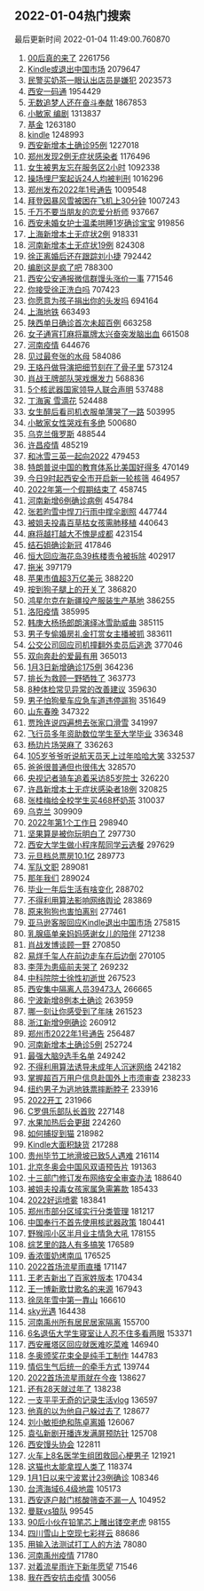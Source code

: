 ## 2022-01-04热门搜索 
最后更新时间 2022-01-04 11:49:00.760870 
1. [00后真的来了](https://s.weibo.com/weibo?q=%2300%E5%90%8E%E7%9C%9F%E7%9A%84%E6%9D%A5%E4%BA%86%23&Refer=top) 2261756
1. [Kindle或退出中国市场](https://s.weibo.com/weibo?q=%23Kindle%E6%88%96%E9%80%80%E5%87%BA%E4%B8%AD%E5%9B%BD%E5%B8%82%E5%9C%BA%23&Refer=top) 2079647
1. [民警买奶茶一眼认出店员是嫌犯](https://s.weibo.com/weibo?q=%23%E6%B0%91%E8%AD%A6%E4%B9%B0%E5%A5%B6%E8%8C%B6%E4%B8%80%E7%9C%BC%E8%AE%A4%E5%87%BA%E5%BA%97%E5%91%98%E6%98%AF%E5%AB%8C%E7%8A%AF%23&Refer=top) 2023573
1. [西安一码通](https://s.weibo.com/weibo?q=%23%E8%A5%BF%E5%AE%89%E4%B8%80%E7%A0%81%E9%80%9A%23&Refer=top) 1954429
1. [无数追梦人还在奋斗奉献](https://s.weibo.com/weibo?q=%23%E6%97%A0%E6%95%B0%E8%BF%BD%E6%A2%A6%E4%BA%BA%E8%BF%98%E5%9C%A8%E5%A5%8B%E6%96%97%E5%A5%89%E7%8C%AE%23&Refer=top) 1867853
1. [小敏家 编剧](https://s.weibo.com/weibo?q=%E5%B0%8F%E6%95%8F%E5%AE%B6%20%E7%BC%96%E5%89%A7&Refer=top) 1313837
1. [基金](https://s.weibo.com/weibo?q=%E5%9F%BA%E9%87%91&Refer=top) 1263180
1. [kindle](https://s.weibo.com/weibo?q=kindle&Refer=top) 1248993
1. [西安新增本土确诊95例](https://s.weibo.com/weibo?q=%23%E8%A5%BF%E5%AE%89%E6%96%B0%E5%A2%9E%E6%9C%AC%E5%9C%9F%E7%A1%AE%E8%AF%8A95%E4%BE%8B%23&Refer=top) 1227018
1. [郑州发现2例无症状感染者](https://s.weibo.com/weibo?q=%23%E9%83%91%E5%B7%9E%E5%8F%91%E7%8E%B02%E4%BE%8B%E6%97%A0%E7%97%87%E7%8A%B6%E6%84%9F%E6%9F%93%E8%80%85%23&Refer=top) 1176496
1. [女生被男友忘在服务区2小时](https://s.weibo.com/weibo?q=%23%E5%A5%B3%E7%94%9F%E8%A2%AB%E7%94%B7%E5%8F%8B%E5%BF%98%E5%9C%A8%E6%9C%8D%E5%8A%A1%E5%8C%BA2%E5%B0%8F%E6%97%B6%23&Refer=top) 1092338
1. [操场埋尸案起诉24人均被判刑](https://s.weibo.com/weibo?q=%23%E6%93%8D%E5%9C%BA%E5%9F%8B%E5%B0%B8%E6%A1%88%E8%B5%B7%E8%AF%8924%E4%BA%BA%E5%9D%87%E8%A2%AB%E5%88%A4%E5%88%91%23&Refer=top) 1016296
1. [郑州发布2022年1号通告](https://s.weibo.com/weibo?q=%23%E9%83%91%E5%B7%9E%E5%8F%91%E5%B8%832022%E5%B9%B41%E5%8F%B7%E9%80%9A%E5%91%8A%23&Refer=top) 1009548
1. [拜登因暴风雪被困在飞机上30分钟](https://s.weibo.com/weibo?q=%23%E6%8B%9C%E7%99%BB%E5%9B%A0%E6%9A%B4%E9%A3%8E%E9%9B%AA%E8%A2%AB%E5%9B%B0%E5%9C%A8%E9%A3%9E%E6%9C%BA%E4%B8%8A30%E5%88%86%E9%92%9F%23&Refer=top) 1007243
1. [千万不要当朋友的恋爱分析师](https://s.weibo.com/weibo?q=%23%E5%8D%83%E4%B8%87%E4%B8%8D%E8%A6%81%E5%BD%93%E6%9C%8B%E5%8F%8B%E7%9A%84%E6%81%8B%E7%88%B1%E5%88%86%E6%9E%90%E5%B8%88%23&Refer=top) 937667
1. [西安未婚女护士温柔哄睡1岁确诊宝宝](https://s.weibo.com/weibo?q=%23%E8%A5%BF%E5%AE%89%E6%9C%AA%E5%A9%9A%E5%A5%B3%E6%8A%A4%E5%A3%AB%E6%B8%A9%E6%9F%94%E5%93%84%E7%9D%A11%E5%B2%81%E7%A1%AE%E8%AF%8A%E5%AE%9D%E5%AE%9D%23&Refer=top) 919856
1. [上海新增本土无症状2例](https://s.weibo.com/weibo?q=%23%E4%B8%8A%E6%B5%B7%E6%96%B0%E5%A2%9E%E6%9C%AC%E5%9C%9F%E6%97%A0%E7%97%87%E7%8A%B62%E4%BE%8B%23&Refer=top) 918331
1. [河南新增本土无症状19例](https://s.weibo.com/weibo?q=%23%E6%B2%B3%E5%8D%97%E6%96%B0%E5%A2%9E%E6%9C%AC%E5%9C%9F%E6%97%A0%E7%97%87%E7%8A%B619%E4%BE%8B%23&Refer=top) 824308
1. [徐正离婚后还在跟踪刘小捷](https://s.weibo.com/weibo?q=%23%E5%BE%90%E6%AD%A3%E7%A6%BB%E5%A9%9A%E5%90%8E%E8%BF%98%E5%9C%A8%E8%B7%9F%E8%B8%AA%E5%88%98%E5%B0%8F%E6%8D%B7%23&Refer=top) 792442
1. [编剧这是疯了吧](https://s.weibo.com/weibo?q=%23%E7%BC%96%E5%89%A7%E8%BF%99%E6%98%AF%E7%96%AF%E4%BA%86%E5%90%A7%23&Refer=top) 788300
1. [西安公安通报微信群馒头涨价一事](https://s.weibo.com/weibo?q=%23%E8%A5%BF%E5%AE%89%E5%85%AC%E5%AE%89%E9%80%9A%E6%8A%A5%E5%BE%AE%E4%BF%A1%E7%BE%A4%E9%A6%92%E5%A4%B4%E6%B6%A8%E4%BB%B7%E4%B8%80%E4%BA%8B%23&Refer=top) 771546
1. [你接受徐正洗白吗](https://s.weibo.com/weibo?q=%23%E4%BD%A0%E6%8E%A5%E5%8F%97%E5%BE%90%E6%AD%A3%E6%B4%97%E7%99%BD%E5%90%97%23&Refer=top) 707423
1. [你愿意为孩子捐出你的头发吗](https://s.weibo.com/weibo?q=%23%E4%BD%A0%E6%84%BF%E6%84%8F%E4%B8%BA%E5%AD%A9%E5%AD%90%E6%8D%90%E5%87%BA%E4%BD%A0%E7%9A%84%E5%A4%B4%E5%8F%91%E5%90%97%23&Refer=top) 694164
1. [上海地铁](https://s.weibo.com/weibo?q=%E4%B8%8A%E6%B5%B7%E5%9C%B0%E9%93%81&Refer=top) 663493
1. [陕西单日确诊首次未超百例](https://s.weibo.com/weibo?q=%23%E9%99%95%E8%A5%BF%E5%8D%95%E6%97%A5%E7%A1%AE%E8%AF%8A%E9%A6%96%E6%AC%A1%E6%9C%AA%E8%B6%85%E7%99%BE%E4%BE%8B%23&Refer=top) 663258
1. [女子通宵打麻将赢牌太兴奋突发脑出血](https://s.weibo.com/weibo?q=%23%E5%A5%B3%E5%AD%90%E9%80%9A%E5%AE%B5%E6%89%93%E9%BA%BB%E5%B0%86%E8%B5%A2%E7%89%8C%E5%A4%AA%E5%85%B4%E5%A5%8B%E7%AA%81%E5%8F%91%E8%84%91%E5%87%BA%E8%A1%80%23&Refer=top) 661508
1. [河南疫情](https://s.weibo.com/weibo?q=%23%E6%B2%B3%E5%8D%97%E7%96%AB%E6%83%85%23&Refer=top) 644676
1. [见过最夸张的水母](https://s.weibo.com/weibo?q=%E8%A7%81%E8%BF%87%E6%9C%80%E5%A4%B8%E5%BC%A0%E7%9A%84%E6%B0%B4%E6%AF%8D&Refer=top) 584086
1. [王珞丹做导演把细节刻在了骨子里](https://s.weibo.com/weibo?q=%23%E7%8E%8B%E7%8F%9E%E4%B8%B9%E5%81%9A%E5%AF%BC%E6%BC%94%E6%8A%8A%E7%BB%86%E8%8A%82%E5%88%BB%E5%9C%A8%E4%BA%86%E9%AA%A8%E5%AD%90%E9%87%8C%23&Refer=top) 573124
1. [肖战王牌部队哭戏爆发力](https://s.weibo.com/weibo?q=%23%E8%82%96%E6%88%98%E7%8E%8B%E7%89%8C%E9%83%A8%E9%98%9F%E5%93%AD%E6%88%8F%E7%88%86%E5%8F%91%E5%8A%9B%23&Refer=top) 568836
1. [5个核武器国家领导人联合声明](https://s.weibo.com/weibo?q=%235%E4%B8%AA%E6%A0%B8%E6%AD%A6%E5%99%A8%E5%9B%BD%E5%AE%B6%E9%A2%86%E5%AF%BC%E4%BA%BA%E8%81%94%E5%90%88%E5%A3%B0%E6%98%8E%23&Refer=top) 537488
1. [丁海寅 雪滴花](https://s.weibo.com/weibo?q=%E4%B8%81%E6%B5%B7%E5%AF%85%20%E9%9B%AA%E6%BB%B4%E8%8A%B1&Refer=top) 524488
1. [女生醉后看司机衣服单薄哭了一路](https://s.weibo.com/weibo?q=%23%E5%A5%B3%E7%94%9F%E9%86%89%E5%90%8E%E7%9C%8B%E5%8F%B8%E6%9C%BA%E8%A1%A3%E6%9C%8D%E5%8D%95%E8%96%84%E5%93%AD%E4%BA%86%E4%B8%80%E8%B7%AF%23&Refer=top) 503995
1. [小敏家女性哭戏有多绝](https://s.weibo.com/weibo?q=%23%E5%B0%8F%E6%95%8F%E5%AE%B6%E5%A5%B3%E6%80%A7%E5%93%AD%E6%88%8F%E6%9C%89%E5%A4%9A%E7%BB%9D%23&Refer=top) 500680
1. [乌克兰俄罗斯](https://s.weibo.com/weibo?q=%E4%B9%8C%E5%85%8B%E5%85%B0%E4%BF%84%E7%BD%97%E6%96%AF&Refer=top) 488544
1. [许昌疫情](https://s.weibo.com/weibo?q=%E8%AE%B8%E6%98%8C%E7%96%AB%E6%83%85&Refer=top) 485219
1. [和冰雪三英一起向2022](https://s.weibo.com/weibo?q=%23%E5%92%8C%E5%86%B0%E9%9B%AA%E4%B8%89%E8%8B%B1%E4%B8%80%E8%B5%B7%E5%90%912022%23&Refer=top) 479453
1. [特朗普说中国的教育体系比美国好得多](https://s.weibo.com/weibo?q=%23%E7%89%B9%E6%9C%97%E6%99%AE%E8%AF%B4%E4%B8%AD%E5%9B%BD%E7%9A%84%E6%95%99%E8%82%B2%E4%BD%93%E7%B3%BB%E6%AF%94%E7%BE%8E%E5%9B%BD%E5%A5%BD%E5%BE%97%E5%A4%9A%23&Refer=top) 470149
1. [今日9时起西安全市开启新一轮核筛](https://s.weibo.com/weibo?q=%23%E4%BB%8A%E6%97%A59%E6%97%B6%E8%B5%B7%E8%A5%BF%E5%AE%89%E5%85%A8%E5%B8%82%E5%BC%80%E5%90%AF%E6%96%B0%E4%B8%80%E8%BD%AE%E6%A0%B8%E7%AD%9B%23&Refer=top) 464957
1. [2022年第一个假期结束了](https://s.weibo.com/weibo?q=2022%E5%B9%B4%E7%AC%AC%E4%B8%80%E4%B8%AA%E5%81%87%E6%9C%9F%E7%BB%93%E6%9D%9F%E4%BA%86&Refer=top) 458745
1. [河南新增6例确诊病例](https://s.weibo.com/weibo?q=%23%E6%B2%B3%E5%8D%97%E6%96%B0%E5%A2%9E6%E4%BE%8B%E7%A1%AE%E8%AF%8A%E7%97%85%E4%BE%8B%23&Refer=top) 454784
1. [张若昀雪中悍刀行雨中撑伞剧照](https://s.weibo.com/weibo?q=%23%E5%BC%A0%E8%8B%A5%E6%98%80%E9%9B%AA%E4%B8%AD%E6%82%8D%E5%88%80%E8%A1%8C%E9%9B%A8%E4%B8%AD%E6%92%91%E4%BC%9E%E5%89%A7%E7%85%A7%23&Refer=top) 447744
1. [被姐夫投毒百草枯女孩需肺移植](https://s.weibo.com/weibo?q=%23%E8%A2%AB%E5%A7%90%E5%A4%AB%E6%8A%95%E6%AF%92%E7%99%BE%E8%8D%89%E6%9E%AF%E5%A5%B3%E5%AD%A9%E9%9C%80%E8%82%BA%E7%A7%BB%E6%A4%8D%23&Refer=top) 440643
1. [麻将越打越大不愧是成都](https://s.weibo.com/weibo?q=%23%E9%BA%BB%E5%B0%86%E8%B6%8A%E6%89%93%E8%B6%8A%E5%A4%A7%E4%B8%8D%E6%84%A7%E6%98%AF%E6%88%90%E9%83%BD%23&Refer=top) 423154
1. [结石姐确诊新冠](https://s.weibo.com/weibo?q=%23%E7%BB%93%E7%9F%B3%E5%A7%90%E7%A1%AE%E8%AF%8A%E6%96%B0%E5%86%A0%23&Refer=top) 417846
1. [恒大回应海花岛39栋楼责令被拆除](https://s.weibo.com/weibo?q=%23%E6%81%92%E5%A4%A7%E5%9B%9E%E5%BA%94%E6%B5%B7%E8%8A%B1%E5%B2%9B39%E6%A0%8B%E6%A5%BC%E8%B4%A3%E4%BB%A4%E8%A2%AB%E6%8B%86%E9%99%A4%23&Refer=top) 402917
1. [拖米](https://s.weibo.com/weibo?q=%E6%8B%96%E7%B1%B3&Refer=top) 397179
1. [苹果市值超3万亿美元](https://s.weibo.com/weibo?q=%23%E8%8B%B9%E6%9E%9C%E5%B8%82%E5%80%BC%E8%B6%853%E4%B8%87%E4%BA%BF%E7%BE%8E%E5%85%83%23&Refer=top) 388220
1. [按到狗子腿上的开关了](https://s.weibo.com/weibo?q=%E6%8C%89%E5%88%B0%E7%8B%97%E5%AD%90%E8%85%BF%E4%B8%8A%E7%9A%84%E5%BC%80%E5%85%B3%E4%BA%86&Refer=top) 386820
1. [鸿星尔克在新疆投产服装生产基地](https://s.weibo.com/weibo?q=%23%E9%B8%BF%E6%98%9F%E5%B0%94%E5%85%8B%E5%9C%A8%E6%96%B0%E7%96%86%E6%8A%95%E4%BA%A7%E6%9C%8D%E8%A3%85%E7%94%9F%E4%BA%A7%E5%9F%BA%E5%9C%B0%23&Refer=top) 386255
1. [洛阳疫情](https://s.weibo.com/weibo?q=%23%E6%B4%9B%E9%98%B3%E7%96%AB%E6%83%85%23&Refer=top) 385995
1. [韩庚大杨扬郎朗演绎冰雪助威曲](https://s.weibo.com/weibo?q=%23%E9%9F%A9%E5%BA%9A%E5%A4%A7%E6%9D%A8%E6%89%AC%E9%83%8E%E6%9C%97%E6%BC%94%E7%BB%8E%E5%86%B0%E9%9B%AA%E5%8A%A9%E5%A8%81%E6%9B%B2%23&Refer=top) 385115
1. [男子专偷婚房礼金打赏女主播被抓](https://s.weibo.com/weibo?q=%23%E7%94%B7%E5%AD%90%E4%B8%93%E5%81%B7%E5%A9%9A%E6%88%BF%E7%A4%BC%E9%87%91%E6%89%93%E8%B5%8F%E5%A5%B3%E4%B8%BB%E6%92%AD%E8%A2%AB%E6%8A%93%23&Refer=top) 383611
1. [公交公司回应司机撞翻外卖员后逃逸](https://s.weibo.com/weibo?q=%23%E5%85%AC%E4%BA%A4%E5%85%AC%E5%8F%B8%E5%9B%9E%E5%BA%94%E5%8F%B8%E6%9C%BA%E6%92%9E%E7%BF%BB%E5%A4%96%E5%8D%96%E5%91%98%E5%90%8E%E9%80%83%E9%80%B8%23&Refer=top) 377046
1. [双向奔赴的爱最有用](https://s.weibo.com/weibo?q=%23%E5%8F%8C%E5%90%91%E5%A5%94%E8%B5%B4%E7%9A%84%E7%88%B1%E6%9C%80%E6%9C%89%E7%94%A8%23&Refer=top) 365013
1. [1月3日新增确诊175例](https://s.weibo.com/weibo?q=%231%E6%9C%883%E6%97%A5%E6%96%B0%E5%A2%9E%E7%A1%AE%E8%AF%8A175%E4%BE%8B%23&Refer=top) 364236
1. [排长为救顾一野牺牲了](https://s.weibo.com/weibo?q=%23%E6%8E%92%E9%95%BF%E4%B8%BA%E6%95%91%E9%A1%BE%E4%B8%80%E9%87%8E%E7%89%BA%E7%89%B2%E4%BA%86%23&Refer=top) 363773
1. [8种体检常见异常的改善建议](https://s.weibo.com/weibo?q=%238%E7%A7%8D%E4%BD%93%E6%A3%80%E5%B8%B8%E8%A7%81%E5%BC%82%E5%B8%B8%E7%9A%84%E6%94%B9%E5%96%84%E5%BB%BA%E8%AE%AE%23&Refer=top) 359630
1. [男子怕狗晕车应急车道违停遛狗](https://s.weibo.com/weibo?q=%23%E7%94%B7%E5%AD%90%E6%80%95%E7%8B%97%E6%99%95%E8%BD%A6%E5%BA%94%E6%80%A5%E8%BD%A6%E9%81%93%E8%BF%9D%E5%81%9C%E9%81%9B%E7%8B%97%23&Refer=top) 351649
1. [山东春晚](https://s.weibo.com/weibo?q=%E5%B1%B1%E4%B8%9C%E6%98%A5%E6%99%9A&Refer=top) 347322
1. [贾玲连说四遍想去张家口滑雪](https://s.weibo.com/weibo?q=%23%E8%B4%BE%E7%8E%B2%E8%BF%9E%E8%AF%B4%E5%9B%9B%E9%81%8D%E6%83%B3%E5%8E%BB%E5%BC%A0%E5%AE%B6%E5%8F%A3%E6%BB%91%E9%9B%AA%23&Refer=top) 341997
1. [飞行员多年资助数位学生至大学毕业](https://s.weibo.com/weibo?q=%23%E9%A3%9E%E8%A1%8C%E5%91%98%E5%A4%9A%E5%B9%B4%E8%B5%84%E5%8A%A9%E6%95%B0%E4%BD%8D%E5%AD%A6%E7%94%9F%E8%87%B3%E5%A4%A7%E5%AD%A6%E6%AF%95%E4%B8%9A%23&Refer=top) 336348
1. [杨玏片场哭麻了](https://s.weibo.com/weibo?q=%23%E6%9D%A8%E7%8E%8F%E7%89%87%E5%9C%BA%E5%93%AD%E9%BA%BB%E4%BA%86%23&Refer=top) 336263
1. [105岁爷爷听说航天员天上过年哈哈大笑](https://s.weibo.com/weibo?q=%23105%E5%B2%81%E7%88%B7%E7%88%B7%E5%90%AC%E8%AF%B4%E8%88%AA%E5%A4%A9%E5%91%98%E5%A4%A9%E4%B8%8A%E8%BF%87%E5%B9%B4%E5%93%88%E5%93%88%E5%A4%A7%E7%AC%91%23&Refer=top) 332537
1. [爸爸很普通但也很伟大](https://s.weibo.com/weibo?q=%23%E7%88%B8%E7%88%B8%E5%BE%88%E6%99%AE%E9%80%9A%E4%BD%86%E4%B9%9F%E5%BE%88%E4%BC%9F%E5%A4%A7%23&Refer=top) 328570
1. [央视记者骑车追着采访85岁院士](https://s.weibo.com/weibo?q=%23%E5%A4%AE%E8%A7%86%E8%AE%B0%E8%80%85%E9%AA%91%E8%BD%A6%E8%BF%BD%E7%9D%80%E9%87%87%E8%AE%BF85%E5%B2%81%E9%99%A2%E5%A3%AB%23&Refer=top) 326220
1. [许昌新增本土无症状感染者18例](https://s.weibo.com/weibo?q=%23%E8%AE%B8%E6%98%8C%E6%96%B0%E5%A2%9E%E6%9C%AC%E5%9C%9F%E6%97%A0%E7%97%87%E7%8A%B6%E6%84%9F%E6%9F%93%E8%80%8518%E4%BE%8B%23&Refer=top) 320825
1. [张桂梅给全校学生买468杯奶茶](https://s.weibo.com/weibo?q=%23%E5%BC%A0%E6%A1%82%E6%A2%85%E7%BB%99%E5%85%A8%E6%A0%A1%E5%AD%A6%E7%94%9F%E4%B9%B0468%E6%9D%AF%E5%A5%B6%E8%8C%B6%23&Refer=top) 310037
1. [乌克兰](https://s.weibo.com/weibo?q=%E4%B9%8C%E5%85%8B%E5%85%B0&Refer=top) 309909
1. [2022年第1个工作日](https://s.weibo.com/weibo?q=%232022%E5%B9%B4%E7%AC%AC1%E4%B8%AA%E5%B7%A5%E4%BD%9C%E6%97%A5%23&Refer=top) 298940
1. [坚果算是被你玩明白了](https://s.weibo.com/weibo?q=%23%E5%9D%9A%E6%9E%9C%E7%AE%97%E6%98%AF%E8%A2%AB%E4%BD%A0%E7%8E%A9%E6%98%8E%E7%99%BD%E4%BA%86%23&Refer=top) 297730
1. [西安大学生做小程序帮同学云选餐](https://s.weibo.com/weibo?q=%23%E8%A5%BF%E5%AE%89%E5%A4%A7%E5%AD%A6%E7%94%9F%E5%81%9A%E5%B0%8F%E7%A8%8B%E5%BA%8F%E5%B8%AE%E5%90%8C%E5%AD%A6%E4%BA%91%E9%80%89%E9%A4%90%23&Refer=top) 297629
1. [元旦档总票房10.1亿](https://s.weibo.com/weibo?q=%23%E5%85%83%E6%97%A6%E6%A1%A3%E6%80%BB%E7%A5%A8%E6%88%BF10.1%E4%BA%BF%23&Refer=top) 289773
1. [军队文职](https://s.weibo.com/weibo?q=%E5%86%9B%E9%98%9F%E6%96%87%E8%81%8C&Refer=top) 289081
1. [那年我们](https://s.weibo.com/weibo?q=%E9%82%A3%E5%B9%B4%E6%88%91%E4%BB%AC&Refer=top) 289024
1. [毕业一年后生活有啥变化](https://s.weibo.com/weibo?q=%23%E6%AF%95%E4%B8%9A%E4%B8%80%E5%B9%B4%E5%90%8E%E7%94%9F%E6%B4%BB%E6%9C%89%E5%95%A5%E5%8F%98%E5%8C%96%23&Refer=top) 288702
1. [不得利用算法影响网络舆论](https://s.weibo.com/weibo?q=%23%E4%B8%8D%E5%BE%97%E5%88%A9%E7%94%A8%E7%AE%97%E6%B3%95%E5%BD%B1%E5%93%8D%E7%BD%91%E7%BB%9C%E8%88%86%E8%AE%BA%23&Refer=top) 283869
1. [原来狗狗也害怕离别](https://s.weibo.com/weibo?q=%23%E5%8E%9F%E6%9D%A5%E7%8B%97%E7%8B%97%E4%B9%9F%E5%AE%B3%E6%80%95%E7%A6%BB%E5%88%AB%23&Refer=top) 277461
1. [亚马逊客服回应Kindle退出中国市场](https://s.weibo.com/weibo?q=%23%E4%BA%9A%E9%A9%AC%E9%80%8A%E5%AE%A2%E6%9C%8D%E5%9B%9E%E5%BA%94Kindle%E9%80%80%E5%87%BA%E4%B8%AD%E5%9B%BD%E5%B8%82%E5%9C%BA%23&Refer=top) 275815
1. [乳腺癌单亲妈妈感谢女儿的陪伴](https://s.weibo.com/weibo?q=%23%E4%B9%B3%E8%85%BA%E7%99%8C%E5%8D%95%E4%BA%B2%E5%A6%88%E5%A6%88%E6%84%9F%E8%B0%A2%E5%A5%B3%E5%84%BF%E7%9A%84%E9%99%AA%E4%BC%B4%23&Refer=top) 271238
1. [肖战发博谈顾一野](https://s.weibo.com/weibo?q=%23%E8%82%96%E6%88%98%E5%8F%91%E5%8D%9A%E8%B0%88%E9%A1%BE%E4%B8%80%E9%87%8E%23&Refer=top) 270850
1. [易烊千玺人在前边走车在后边倒](https://s.weibo.com/weibo?q=%23%E6%98%93%E7%83%8A%E5%8D%83%E7%8E%BA%E4%BA%BA%E5%9C%A8%E5%89%8D%E8%BE%B9%E8%B5%B0%E8%BD%A6%E5%9C%A8%E5%90%8E%E8%BE%B9%E5%80%92%23&Refer=top) 270105
1. [李萍为患癌前夫哭了](https://s.weibo.com/weibo?q=%23%E6%9D%8E%E8%90%8D%E4%B8%BA%E6%82%A3%E7%99%8C%E5%89%8D%E5%A4%AB%E5%93%AD%E4%BA%86%23&Refer=top) 269232
1. [中科院院士徐性初逝世](https://s.weibo.com/weibo?q=%23%E4%B8%AD%E7%A7%91%E9%99%A2%E9%99%A2%E5%A3%AB%E5%BE%90%E6%80%A7%E5%88%9D%E9%80%9D%E4%B8%96%23&Refer=top) 267523
1. [西安集中隔离人员39473人](https://s.weibo.com/weibo?q=%23%E8%A5%BF%E5%AE%89%E9%9B%86%E4%B8%AD%E9%9A%94%E7%A6%BB%E4%BA%BA%E5%91%9839473%E4%BA%BA%23&Refer=top) 266665
1. [宁波新增8例本土确诊](https://s.weibo.com/weibo?q=%23%E5%AE%81%E6%B3%A2%E6%96%B0%E5%A2%9E8%E4%BE%8B%E6%9C%AC%E5%9C%9F%E7%A1%AE%E8%AF%8A%23&Refer=top) 263959
1. [哪一刻让你感受到了年味](https://s.weibo.com/weibo?q=%23%E5%93%AA%E4%B8%80%E5%88%BB%E8%AE%A9%E4%BD%A0%E6%84%9F%E5%8F%97%E5%88%B0%E4%BA%86%E5%B9%B4%E5%91%B3%23&Refer=top) 261523
1. [浙江新增9例确诊](https://s.weibo.com/weibo?q=%23%E6%B5%99%E6%B1%9F%E6%96%B0%E5%A2%9E9%E4%BE%8B%E7%A1%AE%E8%AF%8A%23&Refer=top) 260912
1. [郑州市2022年1号通告](https://s.weibo.com/weibo?q=%23%E9%83%91%E5%B7%9E%E5%B8%822022%E5%B9%B41%E5%8F%B7%E9%80%9A%E5%91%8A%23&Refer=top) 256487
1. [河南新增本土确诊5例](https://s.weibo.com/weibo?q=%23%E6%B2%B3%E5%8D%97%E6%96%B0%E5%A2%9E%E6%9C%AC%E5%9C%9F%E7%A1%AE%E8%AF%8A5%E4%BE%8B%23&Refer=top) 252724
1. [最强大脑9选手名单](https://s.weibo.com/weibo?q=%23%E6%9C%80%E5%BC%BA%E5%A4%A7%E8%84%919%E9%80%89%E6%89%8B%E5%90%8D%E5%8D%95%23&Refer=top) 249242
1. [不得利用算法诱导未成年人沉迷网络](https://s.weibo.com/weibo?q=%23%E4%B8%8D%E5%BE%97%E5%88%A9%E7%94%A8%E7%AE%97%E6%B3%95%E8%AF%B1%E5%AF%BC%E6%9C%AA%E6%88%90%E5%B9%B4%E4%BA%BA%E6%B2%89%E8%BF%B7%E7%BD%91%E7%BB%9C%23&Refer=top) 242182
1. [掌握超百万用户信息赴国外上市须审查](https://s.weibo.com/weibo?q=%23%E6%8E%8C%E6%8F%A1%E8%B6%85%E7%99%BE%E4%B8%87%E7%94%A8%E6%88%B7%E4%BF%A1%E6%81%AF%E8%B5%B4%E5%9B%BD%E5%A4%96%E4%B8%8A%E5%B8%82%E9%A1%BB%E5%AE%A1%E6%9F%A5%23&Refer=top) 238233
1. [纽约男子为逃地铁票摔断脖子](https://s.weibo.com/weibo?q=%23%E7%BA%BD%E7%BA%A6%E7%94%B7%E5%AD%90%E4%B8%BA%E9%80%83%E5%9C%B0%E9%93%81%E7%A5%A8%E6%91%94%E6%96%AD%E8%84%96%E5%AD%90%23&Refer=top) 233916
1. [2022开工](https://s.weibo.com/weibo?q=2022%E5%BC%80%E5%B7%A5&Refer=top) 231966
1. [C罗俱乐部队长首败](https://s.weibo.com/weibo?q=%23C%E7%BD%97%E4%BF%B1%E4%B9%90%E9%83%A8%E9%98%9F%E9%95%BF%E9%A6%96%E8%B4%A5%23&Refer=top) 227148
1. [水果加热后会更甜](https://s.weibo.com/weibo?q=%23%E6%B0%B4%E6%9E%9C%E5%8A%A0%E7%83%AD%E5%90%8E%E4%BC%9A%E6%9B%B4%E7%94%9C%23&Refer=top) 224260
1. [如何捕捉到猫](https://s.weibo.com/weibo?q=%23%E5%A6%82%E4%BD%95%E6%8D%95%E6%8D%89%E5%88%B0%E7%8C%AB%23&Refer=top) 218982
1. [Kindle大面积缺货](https://s.weibo.com/weibo?q=%23Kindle%E5%A4%A7%E9%9D%A2%E7%A7%AF%E7%BC%BA%E8%B4%A7%23&Refer=top) 217288
1. [贵州毕节工地滑坡已致5人遇难](https://s.weibo.com/weibo?q=%23%E8%B4%B5%E5%B7%9E%E6%AF%95%E8%8A%82%E5%B7%A5%E5%9C%B0%E6%BB%91%E5%9D%A1%E5%B7%B2%E8%87%B45%E4%BA%BA%E9%81%87%E9%9A%BE%23&Refer=top) 216114
1. [北京冬奥会中国风双语预告片](https://s.weibo.com/weibo?q=%23%E5%8C%97%E4%BA%AC%E5%86%AC%E5%A5%A5%E4%BC%9A%E4%B8%AD%E5%9B%BD%E9%A3%8E%E5%8F%8C%E8%AF%AD%E9%A2%84%E5%91%8A%E7%89%87%23&Refer=top) 191363
1. [十三部门修订发布网络安全审查办法](https://s.weibo.com/weibo?q=%23%E5%8D%81%E4%B8%89%E9%83%A8%E9%97%A8%E4%BF%AE%E8%AE%A2%E5%8F%91%E5%B8%83%E7%BD%91%E7%BB%9C%E5%AE%89%E5%85%A8%E5%AE%A1%E6%9F%A5%E5%8A%9E%E6%B3%95%23&Refer=top) 188640
1. [被姐夫投毒女孩家属急需筹款](https://s.weibo.com/weibo?q=%23%E8%A2%AB%E5%A7%90%E5%A4%AB%E6%8A%95%E6%AF%92%E5%A5%B3%E5%AD%A9%E5%AE%B6%E5%B1%9E%E6%80%A5%E9%9C%80%E7%AD%B9%E6%AC%BE%23&Refer=top) 185433
1. [2022好运喷雾](https://s.weibo.com/weibo?q=2022%E5%A5%BD%E8%BF%90%E5%96%B7%E9%9B%BE&Refer=top) 183841
1. [郑州市部分区域实行分类管理](https://s.weibo.com/weibo?q=%23%E9%83%91%E5%B7%9E%E5%B8%82%E9%83%A8%E5%88%86%E5%8C%BA%E5%9F%9F%E5%AE%9E%E8%A1%8C%E5%88%86%E7%B1%BB%E7%AE%A1%E7%90%86%23&Refer=top) 181217
1. [中国奉行不首先使用核武器政策](https://s.weibo.com/weibo?q=%23%E4%B8%AD%E5%9B%BD%E5%A5%89%E8%A1%8C%E4%B8%8D%E9%A6%96%E5%85%88%E4%BD%BF%E7%94%A8%E6%A0%B8%E6%AD%A6%E5%99%A8%E6%94%BF%E7%AD%96%23&Refer=top) 180441
1. [野猴闯小区半月业主情急大吼](https://s.weibo.com/weibo?q=%23%E9%87%8E%E7%8C%B4%E9%97%AF%E5%B0%8F%E5%8C%BA%E5%8D%8A%E6%9C%88%E4%B8%9A%E4%B8%BB%E6%83%85%E6%80%A5%E5%A4%A7%E5%90%BC%23&Refer=top) 178155
1. [综艺里的路人有多搞笑](https://s.weibo.com/weibo?q=%23%E7%BB%BC%E8%89%BA%E9%87%8C%E7%9A%84%E8%B7%AF%E4%BA%BA%E6%9C%89%E5%A4%9A%E6%90%9E%E7%AC%91%23&Refer=top) 176589
1. [香浓蛋奶烤南瓜](https://s.weibo.com/weibo?q=%23%E9%A6%99%E6%B5%93%E8%9B%8B%E5%A5%B6%E7%83%A4%E5%8D%97%E7%93%9C%23&Refer=top) 176525
1. [2022首场流星雨直播](https://s.weibo.com/weibo?q=%232022%E9%A6%96%E5%9C%BA%E6%B5%81%E6%98%9F%E9%9B%A8%E7%9B%B4%E6%92%AD%23&Refer=top) 171147
1. [王老吉新出了百家姓版本](https://s.weibo.com/weibo?q=%23%E7%8E%8B%E8%80%81%E5%90%89%E6%96%B0%E5%87%BA%E4%BA%86%E7%99%BE%E5%AE%B6%E5%A7%93%E7%89%88%E6%9C%AC%23&Refer=top) 170434
1. [王一博新歌廿歌名的来源](https://s.weibo.com/weibo?q=%23%E7%8E%8B%E4%B8%80%E5%8D%9A%E6%96%B0%E6%AD%8C%E5%BB%BF%E6%AD%8C%E5%90%8D%E7%9A%84%E6%9D%A5%E6%BA%90%23&Refer=top) 167943
1. [徐凤年雪中第一靠山](https://s.weibo.com/weibo?q=%23%E5%BE%90%E5%87%A4%E5%B9%B4%E9%9B%AA%E4%B8%AD%E7%AC%AC%E4%B8%80%E9%9D%A0%E5%B1%B1%23&Refer=top) 166610
1. [sky光遇](https://s.weibo.com/weibo?q=%23sky%E5%85%89%E9%81%87%23&Refer=top) 164438
1. [河南禹州所有居民居家隔离](https://s.weibo.com/weibo?q=%23%E6%B2%B3%E5%8D%97%E7%A6%B9%E5%B7%9E%E6%89%80%E6%9C%89%E5%B1%85%E6%B0%91%E5%B1%85%E5%AE%B6%E9%9A%94%E7%A6%BB%23&Refer=top) 155700
1. [6名退伍大学生寝室让人忍不住多看两眼](https://s.weibo.com/weibo?q=%236%E5%90%8D%E9%80%80%E4%BC%8D%E5%A4%A7%E5%AD%A6%E7%94%9F%E5%AF%9D%E5%AE%A4%E8%AE%A9%E4%BA%BA%E5%BF%8D%E4%B8%8D%E4%BD%8F%E5%A4%9A%E7%9C%8B%E4%B8%A4%E7%9C%BC%23&Refer=top) 153371
1. [西安雁塔区回应就医难吃菜难](https://s.weibo.com/weibo?q=%23%E8%A5%BF%E5%AE%89%E9%9B%81%E5%A1%94%E5%8C%BA%E5%9B%9E%E5%BA%94%E5%B0%B1%E5%8C%BB%E9%9A%BE%E5%90%83%E8%8F%9C%E9%9A%BE%23&Refer=top) 146940
1. [冬奥颁奖花束全是纯手工制作](https://s.weibo.com/weibo?q=%23%E5%86%AC%E5%A5%A5%E9%A2%81%E5%A5%96%E8%8A%B1%E6%9D%9F%E5%85%A8%E6%98%AF%E7%BA%AF%E6%89%8B%E5%B7%A5%E5%88%B6%E4%BD%9C%23&Refer=top) 144783
1. [情侣生气后统一的牵手方式](https://s.weibo.com/weibo?q=%23%E6%83%85%E4%BE%A3%E7%94%9F%E6%B0%94%E5%90%8E%E7%BB%9F%E4%B8%80%E7%9A%84%E7%89%B5%E6%89%8B%E6%96%B9%E5%BC%8F%23&Refer=top) 139744
1. [2022首场流星雨就在今夜](https://s.weibo.com/weibo?q=%232022%E9%A6%96%E5%9C%BA%E6%B5%81%E6%98%9F%E9%9B%A8%E5%B0%B1%E5%9C%A8%E4%BB%8A%E5%A4%9C%23&Refer=top) 138627
1. [还有28天就过年了](https://s.weibo.com/weibo?q=%23%E8%BF%98%E6%9C%8928%E5%A4%A9%E5%B0%B1%E8%BF%87%E5%B9%B4%E4%BA%86%23&Refer=top) 138238
1. [一支平平无奇的记录生活vlog](https://s.weibo.com/weibo?q=%E4%B8%80%E6%94%AF%E5%B9%B3%E5%B9%B3%E6%97%A0%E5%A5%87%E7%9A%84%E8%AE%B0%E5%BD%95%E7%94%9F%E6%B4%BBvlog&Refer=top) 136597
1. [他真的以为他自己躲过去了](https://s.weibo.com/weibo?q=%23%E4%BB%96%E7%9C%9F%E7%9A%84%E4%BB%A5%E4%B8%BA%E4%BB%96%E8%87%AA%E5%B7%B1%E8%BA%B2%E8%BF%87%E5%8E%BB%E4%BA%86%23&Refer=top) 128677
1. [刘小敏拒绝和陈卓离婚](https://s.weibo.com/weibo?q=%23%E5%88%98%E5%B0%8F%E6%95%8F%E6%8B%92%E7%BB%9D%E5%92%8C%E9%99%88%E5%8D%93%E7%A6%BB%E5%A9%9A%23&Refer=top) 126067
1. [袁弘新剧开播连发满屏预防针](https://s.weibo.com/weibo?q=%23%E8%A2%81%E5%BC%98%E6%96%B0%E5%89%A7%E5%BC%80%E6%92%AD%E8%BF%9E%E5%8F%91%E6%BB%A1%E5%B1%8F%E9%A2%84%E9%98%B2%E9%92%88%23&Refer=top) 125708
1. [西安馒头协会](https://s.weibo.com/weibo?q=%23%E8%A5%BF%E5%AE%89%E9%A6%92%E5%A4%B4%E5%8D%8F%E4%BC%9A%23&Refer=top) 122811
1. [火车上8名医学生组团救回心梗男子](https://s.weibo.com/weibo?q=%23%E7%81%AB%E8%BD%A6%E4%B8%8A8%E5%90%8D%E5%8C%BB%E5%AD%A6%E7%94%9F%E7%BB%84%E5%9B%A2%E6%95%91%E5%9B%9E%E5%BF%83%E6%A2%97%E7%94%B7%E5%AD%90%23&Refer=top) 121921
1. [这猫也太能拿捏人类了](https://s.weibo.com/weibo?q=%23%E8%BF%99%E7%8C%AB%E4%B9%9F%E5%A4%AA%E8%83%BD%E6%8B%BF%E6%8D%8F%E4%BA%BA%E7%B1%BB%E4%BA%86%23&Refer=top) 118374
1. [1月1日以来宁波累计23例确诊](https://s.weibo.com/weibo?q=%231%E6%9C%881%E6%97%A5%E4%BB%A5%E6%9D%A5%E5%AE%81%E6%B3%A2%E7%B4%AF%E8%AE%A123%E4%BE%8B%E7%A1%AE%E8%AF%8A%23&Refer=top) 108346
1. [台湾海域6.4级地震](https://s.weibo.com/weibo?q=%23%E5%8F%B0%E6%B9%BE%E6%B5%B7%E5%9F%9F6.4%E7%BA%A7%E5%9C%B0%E9%9C%87%23&Refer=top) 105173
1. [西安逐户敲门核酸筛查不漏一人](https://s.weibo.com/weibo?q=%23%E8%A5%BF%E5%AE%89%E9%80%90%E6%88%B7%E6%95%B2%E9%97%A8%E6%A0%B8%E9%85%B8%E7%AD%9B%E6%9F%A5%E4%B8%8D%E6%BC%8F%E4%B8%80%E4%BA%BA%23&Refer=top) 104952
1. [曼联vs狼队](https://s.weibo.com/weibo?q=%23%E6%9B%BC%E8%81%94vs%E7%8B%BC%E9%98%9F%23&Refer=top) 99545
1. [90后小伙在铅笔芯上雕出镂空老虎](https://s.weibo.com/weibo?q=%2390%E5%90%8E%E5%B0%8F%E4%BC%99%E5%9C%A8%E9%93%85%E7%AC%94%E8%8A%AF%E4%B8%8A%E9%9B%95%E5%87%BA%E9%95%82%E7%A9%BA%E8%80%81%E8%99%8E%23&Refer=top) 98155
1. [四川雪山上空现七彩祥云](https://s.weibo.com/weibo?q=%23%E5%9B%9B%E5%B7%9D%E9%9B%AA%E5%B1%B1%E4%B8%8A%E7%A9%BA%E7%8E%B0%E4%B8%83%E5%BD%A9%E7%A5%A5%E4%BA%91%23&Refer=top) 88686
1. [用输入法测试打工人的方法](https://s.weibo.com/weibo?q=%23%E7%94%A8%E8%BE%93%E5%85%A5%E6%B3%95%E6%B5%8B%E8%AF%95%E6%89%93%E5%B7%A5%E4%BA%BA%E7%9A%84%E6%96%B9%E6%B3%95%23&Refer=top) 78080
1. [河南禹州疫情](https://s.weibo.com/weibo?q=%23%E6%B2%B3%E5%8D%97%E7%A6%B9%E5%B7%9E%E7%96%AB%E6%83%85%23&Refer=top) 71780
1. [对着流星雨许下新年愿望](https://s.weibo.com/weibo?q=%23%E5%AF%B9%E7%9D%80%E6%B5%81%E6%98%9F%E9%9B%A8%E8%AE%B8%E4%B8%8B%E6%96%B0%E5%B9%B4%E6%84%BF%E6%9C%9B%23&Refer=top) 71546
1. [我在西安抗击疫情](https://s.weibo.com/weibo?q=%23%E6%88%91%E5%9C%A8%E8%A5%BF%E5%AE%89%E6%8A%97%E5%87%BB%E7%96%AB%E6%83%85%23&Refer=top) 30056
